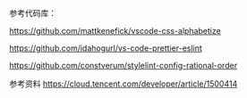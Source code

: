 参考代码库：

https://github.com/mattkenefick/vscode-css-alphabetize

https://github.com/idahogurl/vs-code-prettier-eslint


https://github.com/constverum/stylelint-config-rational-order


参考资料
https://cloud.tencent.com/developer/article/1500414